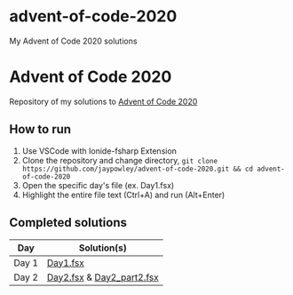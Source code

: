 # advent-of-code-2020
My Advent of Code 2020 solutions


# Advent of Code 2020

Repository of my solutions to [Advent of Code 2020](https://adventofcode.com/2020)

## How to run

1. Use VSCode with Ionide-fsharp Extension
2. Clone the repository and change directory, `git clone https://github.com/jaypowley/advent-of-code-2020.git && cd advent-of-code-2020`
3. Open the specific day's file (ex. Day1.fsx)
4. Highlight the entire file text (Ctrl+A) and run (Alt+Enter)

## Completed solutions

| Day    | Solution(s)               |
| ------ | ------------------------- |
| Day 1  | [Day1.fsx](src/Day1.fsx)  |
| Day 2  | [Day2.fsx](src/Day2.fsx) & [Day2_part2.fsx](src/Day2_part2.fsx) |